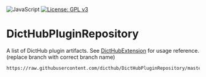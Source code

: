 ![JavaScript](https://img.shields.io/badge/JavaScript-green.svg)
[![License: GPL v3](https://img.shields.io/badge/License-GPL%20v3-blue.svg)](https://www.gnu.org/licenses/gpl-3.0)


# DictHubPluginRepository

A list of DictHub plugin artifacts. See [DictHubExtension](https://github.com/dicthub/DictHubExtension) for usage reference. (replace branch with correct branch name)

```
https://raw.githubusercontent.com/dicthub/DictHubPluginRepository/master/index.json
```